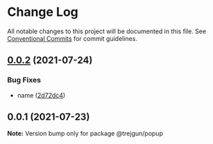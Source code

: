 # Change Log

All notable changes to this project will be documented in this file.
See [Conventional Commits](https://conventionalcommits.org) for commit guidelines.

## [0.0.2](https://github.com/trejgun/common-packages/compare/@trejgun/popup@0.0.1...@trejgun/popup@0.0.2) (2021-07-24)


### Bug Fixes

* name ([2d72dc4](https://github.com/trejgun/common-packages/commit/2d72dc44efbbfbbe0fdd5163254492fa9370f494))





## 0.0.1 (2021-07-23)

**Note:** Version bump only for package @trejgun/popup
